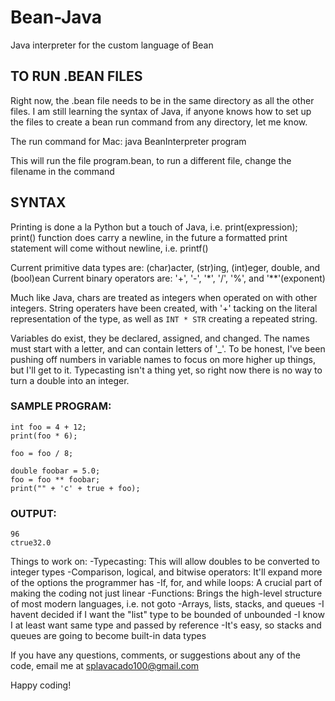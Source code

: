 # Bean-Java
Java interpreter for the custom language of Bean

## TO RUN .BEAN FILES

Right now, the .bean file needs to be in the same directory as all the other files. I am still learning the syntax of Java,
if anyone knows how to set up the files to create a bean run command from any directory, let me know.

The run command for Mac:
  java BeanInterpreter program

This will run the file program.bean, to run a different file, change the filename in the command

## SYNTAX

Printing is done a la Python but a touch of Java, i.e. print(expression);
print() function does carry a newline, in the future a formatted print statement will come without newline, i.e. printf()

Current primitive data types are: (char)acter, (str)ing, (int)eger, double, and (bool)ean
Current binary operators are: '+', '-', '*', '/', '%', and '**'(exponent)

Much like Java, chars are treated as integers when operated on with other integers. String operaters have been created,
with '+' tacking on the literal representation of the type, as well as `INT * STR` creating a repeated string.

Variables do exist, they be declared, assigned, and changed. The names must start with a letter,
and can contain letters of '_'. To be honest, I've been pushing off numbers in variable names to focus on more higher up
things, but I'll get to it. Typecasting isn't a thing yet, so right now there is no way to turn a double into an integer.

### SAMPLE PROGRAM:
```
int foo = 4 + 12;
print(foo * 6);

foo = foo / 8;

double foobar = 5.0;
foo = foo ** foobar;
print("" + 'c' + true + foo);
```
### OUTPUT:
```
96
ctrue32.0
```

Things to work on:
  -Typecasting: This will allow doubles to be converted to integer types
  -Comparison, logical, and bitwise operators: It'll expand more of the options the programmer has
  -If, for, and while loops: A crucial part of making the coding not just linear
  -Functions: Brings the high-level structure of most modern languages, i.e. not goto
  -Arrays, lists, stacks, and queues
    -I havent decided if I want the "list" type to be bounded of unbounded
    -I know I at least want same type and passed by reference
    -It's easy, so stacks and queues are going to become built-in data types

If you have any questions, comments, or suggestions about any of the code, email me at splavacado100@gmail.com

Happy coding!
